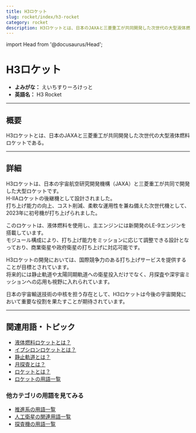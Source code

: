 ```yaml
---
title: H3ロケット
slug: rocket/index/h3-rocket
category: rocket
description: H3ロケットとは、日本のJAXAと三菱重工が共同開発した次世代の大型液体燃料ロケットであり、商業打ち上げ市場への対応を目的としている。
---
```


import Head from '@docusaurus/Head';

<Head>
  <script type="application/ld+json">
    {`{
      "@context": "https://schema.org",
      "@type": "DefinedTerm",
      "name": "H3ロケット",
      "inDefinedTermSet": "https://www.space-portal.org",
      "termCode": "rocket/index/h3-rocket",
      "description": "H3ロケットとは、日本のJAXAと三菱重工が共同開発した次世代の大型液体燃料ロケットであり、商業打ち上げ市場への対応を目的としている。",
      "url": "https://www.space-portal.org/docs/rocket/index/h3-rocket"
    }`}
  </script>
</Head>

# H3ロケット

- **よみがな：** えいちすりーろけっと  
- **英語名：** H3 Rocket  

---

## 概要

H3ロケットとは、日本のJAXAと三菱重工が共同開発した次世代の大型液体燃料ロケットである。

---

## 詳細

H3ロケットは、日本の宇宙航空研究開発機構（JAXA）と三菱重工が共同で開発した大型ロケットです。  
H-IIAロケットの後継機として設計されました。  
打ち上げ能力の向上、コスト削減、柔軟な運用性を兼ね備えた次世代機として、2023年に初号機が打ち上げられました。  

このロケットは、液体燃料を使用し、主エンジンには新開発のLE-9エンジンを搭載しています。  
モジュール構成により、打ち上げ能力をミッションに応じて調整できる設計となっており、商業衛星や政府衛星の打ち上げに対応可能です。  

H3ロケットの開発においては、国際競争力のある打ち上げサービスを提供することが目標とされています。  
将来的には静止軌道や太陽同期軌道への衛星投入だけでなく、月探査や深宇宙ミッションへの応用も視野に入れられています。  

日本の宇宙輸送技術の中核を担う存在として、H3ロケットは今後の宇宙開発において重要な役割を果たすことが期待されています。

---

## 関連用語・トピック

- [液体燃料ロケットとは？](/docs/rocket/type/liquid-rocket)
- [イプシロンロケットとは？](/docs/rocket/index/epsilon-rocket) 
- [静止軌道とは？](/docs/orbit/type/geostationary-orbit)
- [月探査とは？](/docs/explorer/type/moon-probe)
- [ロケットとは？](/docs/rocket/rocket)
- [ロケットの用語一覧](/docs/category/rocket)

### 他カテゴリの用語を見てみる
- [推進系の用語一覧](/docs/category/propulsion)
- [人工衛星の関連用語一覧](/docs/category/satellite)
- [探査機の用語一覧](/docs/category/explorer)
